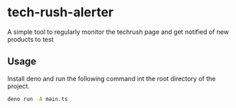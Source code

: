 # tech-rush-alerter
A simple tool to regularly monitor the techrush page and get notified of new products to test

## Usage

Install deno and run the following command int the root directory of the project.

```bash
deno run -A main.ts
```